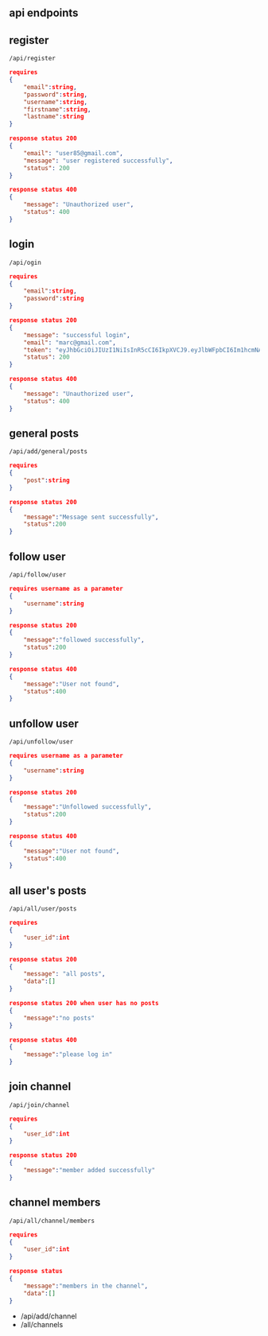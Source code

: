 ## api endpoints
## register
`/api/register`

```json
requires
{
    "email":string,
    "password":string,
    "username":string,
    "firstname":string,
    "lastname":string
}
```
```json
response status 200
{
    "email": "user85@gmail.com",
    "message": "user registered successfully",
    "status": 200
}
```
```json
response status 400
{
    "message": "Unauthorized user",
    "status": 400
}
```

## login
`/api/ogin`
```json
requires
{
    "email":string,
    "password":string
}
```
```json
response status 200
{
    "message": "successful login",
    "email": "marc@gmail.com",
    "token": "eyJhbGciOiJIUzI1NiIsInR5cCI6IkpXVCJ9.eyJlbWFpbCI6Im1hcmNAZ21haWwuY29tIiwidXNlcmlkIjo2LCJleHAiOjE3MDE5NDA3NTl9.hry3Xzex7s6pPmkrBlfbcyGeTEBiPWz43CFr3Yebll4",
    "status": 200
}
```
```json
response status 400
{
    "message": "Unauthorized user",
    "status": 400
}
```

## general posts
`/api/add/general/posts`
```json
requires
{
    "post":string
}
```
```json 
response status 200
{
    "message":"Message sent successfully",
    "status":200
}
```

## follow user
`/api/follow/user`
```json
requires username as a parameter
{
    "username":string
}
```
```json
response status 200
{
    "message":"followed successfully",
    "status":200
}
```
```json
response status 400
{
    "message":"User not found",
    "status":400
}
```

## unfollow user
`/api/unfollow/user`
```json
requires username as a parameter
{
    "username":string
}
```
```json
response status 200
{
    "message":"Unfollowed successfully",
    "status":200
}
```
```json
response status 400
{
    "message":"User not found",
    "status":400
}
```

## all user's posts
`/api/all/user/posts`
```json
requires
{
    "user_id":int
}
```
```json
response status 200
{
    "message": "all posts", 
    "data":[]
}
```
```json
response status 200 when user has no posts
{
    "message":"no posts"
}
```
```json
response status 400
{
    "message":"please log in"
}
```

## join channel
`/api/join/channel`
```json
requires
{
    "user_id":int
}
```
```json
response status 200
{
    "message":"member added successfully"
}
```

## channel members
`/api/all/channel/members`
```json
requires
{
    "user_id":int
}
```
```json
response status
{
    "message":"members in the channel", 
    "data":[]
}
```

- /api/add/channel
- /all/channels
